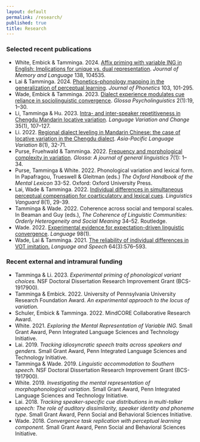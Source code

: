 ```yaml
---
layout: default
permalink: /research/
published: true
title: Research
---
```



### Selected recent publications

- White, Embick & Tamminga. 2024. [Affix priming with variable ING in English: Implications for unique vs. dual representation](https://www.sciencedirect.com/science/article/pii/S0749596X2400038X). *Journal of Memory and Language* 138, 104535.
- Lai & Tamminga. 2024. [Phonetics–phonology mapping in the generalization of perceptual learning](https://www.sciencedirect.com/science/article/abs/pii/S0095447024000019). *Journal of Phonetics* 103, 101-295.
- Wade, Embick & Tamminga. 2023. [Dialect experience modulates cue reliance in sociolinguistic convergence](https://escholarship.org/uc/item/2h3118j2). *Glossa Psycholinguistics* 2(1):19, 1–30.
- Li, Tamminga & Hu. 2023. [Intra- and inter-speaker repetitiveness in Chengdu Mandarin locative variation](https://www.cambridge.org/core/journals/language-variation-and-change/article/intra-and-interspeaker-repetitiveness-in-chengdu-mandarin-locative-variation/E85D1374E5CD166F2098C43441BA5B8F). *Language Variation and Change* 35(1), 107–127.
- Li. 2022. [Regional dialect leveling in Mandarin Chinese: the case of locative variation in the Chengdu dialect](https://www.jbe-platform.com/content/journals/10.1075/aplv.20004.li). *Asia-Pacific Language Variation* 8(1), 32-71. 
- Purse, Fruehwald & Tamminga. 2022. [Frequency and morphological complexity in variation](https://www.glossa-journal.org/article/id/5839/). *Glossa: A journal of general linguistics* 7(1): 1–34.
- Purse, Tamminga & White. 2022. Phonological variation and lexical form. In Papafragou, Trueswell & Gleitman (eds.) *The Oxford Handbook of the Mental Lexicon* 33-52. Oxford: Oxford University Press.
- Lai, Wade & Tamminga. 2022. [Individual differences in simultaneous perceptual compensation for coarticulatory and lexical cues](https://www.degruyter.com/document/doi/10.1515/lingvan-2020-0040/html). *Linguistics Vanguard* 8(1), 29-39.
- Tamminga & Wade. 2022. Coherence across social and temporal scales. In Beaman and Guy (eds.), *The Coherence of Linguistic Communities: Orderly Heterogeneity and Social Meaning* 34–52. Routledge.
- Wade. 2022. [Experimental evidence for expectation-driven linguistic convergence](https://muse.jhu.edu/article/849527). *Language* 98(1).
- Wade, Lai & Tamminga. 2021. [The reliability of individual differences in VOT imitation.](https://1ca090aa-13da-4a34-919a-f5f66777e5a3.filesusr.com/ugd/afb247_c15b480d6c4b4751826c18e4e458dc5e.pdf) *Language and Speech* 64(3):576–593. 

### Recent external and intramural funding

- Tamminga & Li. 2023. *Experimental priming of phonological variant choices.* NSF Doctoral Dissertation Research Improvement Grant (BCS-1917900).
- Tamminga & Embick. 2022. University of Pennsylvania University Research Foundation Award. *An experimental approach to the locus of variation.* 
- Schuler, Embick & Tamminga. 2022. MindCORE Collaborative Research Award.
- White. 2021. *Exploring the Mental Representation of Variable ING.* Small Grant Award, Penn Integrated Language Sciences and Technology Initiative.
- Lai. 2019. *Tracking idiosyncratic speech traits across speakers and genders.* Small Grant Award, Penn Integrated Language Sciences and Technology Initiative.
- Tamminga & Wade. 2019. *Linguistic accommodation to Southern speech.* NSF Doctoral Dissertation Research Improvement Grant (BCS-1917900).  
- White. 2019. *Investigating the mental representation of morphophonological variation.* Small Grant Award, Penn Integrated Language Sciences and Technology Initiative.
- Lai. 2018. *Tracking speaker-specific cue distributions in multi-talker speech: The role of auditory dissimilarity, speaker identity and phoneme type.* Small Grant Award, Penn Social and Behavioral Sciences Initiative.
- Wade. 2018. *Convergence task replication with perceptual learning component.* Small Grant Award, Penn Social and Behavioral Sciences Initiative.






